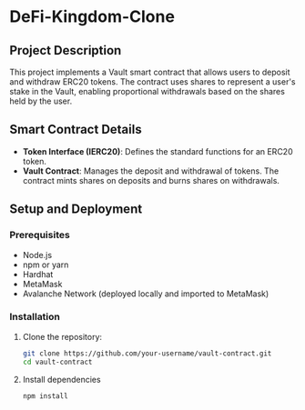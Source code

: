 # DeFi-Kingdom-Clone

## Project Description

This project implements a Vault smart contract that allows users to deposit and withdraw ERC20 tokens. The contract uses shares to represent a user's stake in the Vault, enabling proportional withdrawals based on the shares held by the user.

## Smart Contract Details

- **Token Interface (IERC20)**: Defines the standard functions for an ERC20 token.
- **Vault Contract**: Manages the deposit and withdrawal of tokens. The contract mints shares on deposits and burns shares on withdrawals.

## Setup and Deployment

### Prerequisites

- Node.js
- npm or yarn
- Hardhat
- MetaMask
- Avalanche Network (deployed locally and imported to MetaMask)

### Installation

1. Clone the repository:
   ```sh
   git clone https://github.com/your-username/vault-contract.git
   cd vault-contract

2. Install dependencies
   ```sh
   npm install

